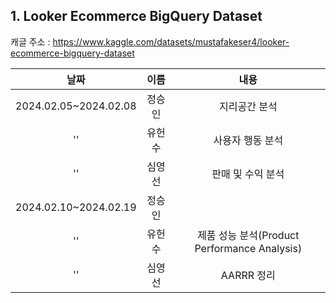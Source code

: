 ## 1. Looker Ecommerce BigQuery Dataset
캐글 주소 : https://www.kaggle.com/datasets/mustafakeser4/looker-ecommerce-bigquery-dataset

            
|날짜|이름|내용|
|:---:|:---:|:---:|
|2024.02.05~2024.02.08|정승인|지리공간 분석|
|''|유헌수|사용자 행동 분석|
|''|심영선|판매 및 수익 분석|
|2024.02.10~2024.02.19|정승인||
|''|유헌수|제품 성능 분석(Product Performance Analysis)|
|''|심영선|AARRR 정리|
